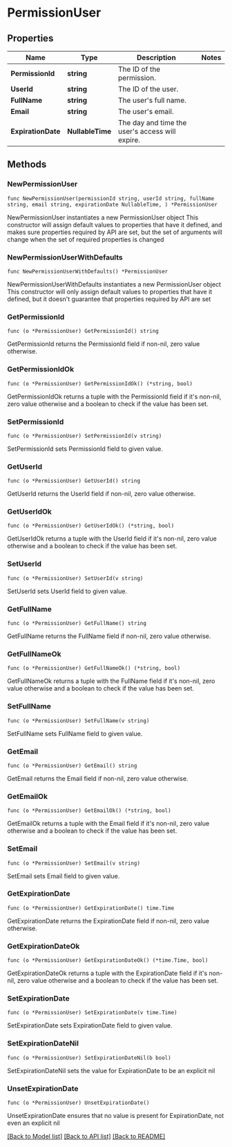 # PermissionUser

## Properties

Name | Type | Description | Notes
------------ | ------------- | ------------- | -------------
**PermissionId** | **string** | The ID of the permission. | 
**UserId** | **string** | The ID of the user. | 
**FullName** | **string** | The user&#39;s full name. | 
**Email** | **string** | The user&#39;s email. | 
**ExpirationDate** | **NullableTime** | The day and time the user&#39;s access will expire. | 

## Methods

### NewPermissionUser

`func NewPermissionUser(permissionId string, userId string, fullName string, email string, expirationDate NullableTime, ) *PermissionUser`

NewPermissionUser instantiates a new PermissionUser object
This constructor will assign default values to properties that have it defined,
and makes sure properties required by API are set, but the set of arguments
will change when the set of required properties is changed

### NewPermissionUserWithDefaults

`func NewPermissionUserWithDefaults() *PermissionUser`

NewPermissionUserWithDefaults instantiates a new PermissionUser object
This constructor will only assign default values to properties that have it defined,
but it doesn't guarantee that properties required by API are set

### GetPermissionId

`func (o *PermissionUser) GetPermissionId() string`

GetPermissionId returns the PermissionId field if non-nil, zero value otherwise.

### GetPermissionIdOk

`func (o *PermissionUser) GetPermissionIdOk() (*string, bool)`

GetPermissionIdOk returns a tuple with the PermissionId field if it's non-nil, zero value otherwise
and a boolean to check if the value has been set.

### SetPermissionId

`func (o *PermissionUser) SetPermissionId(v string)`

SetPermissionId sets PermissionId field to given value.


### GetUserId

`func (o *PermissionUser) GetUserId() string`

GetUserId returns the UserId field if non-nil, zero value otherwise.

### GetUserIdOk

`func (o *PermissionUser) GetUserIdOk() (*string, bool)`

GetUserIdOk returns a tuple with the UserId field if it's non-nil, zero value otherwise
and a boolean to check if the value has been set.

### SetUserId

`func (o *PermissionUser) SetUserId(v string)`

SetUserId sets UserId field to given value.


### GetFullName

`func (o *PermissionUser) GetFullName() string`

GetFullName returns the FullName field if non-nil, zero value otherwise.

### GetFullNameOk

`func (o *PermissionUser) GetFullNameOk() (*string, bool)`

GetFullNameOk returns a tuple with the FullName field if it's non-nil, zero value otherwise
and a boolean to check if the value has been set.

### SetFullName

`func (o *PermissionUser) SetFullName(v string)`

SetFullName sets FullName field to given value.


### GetEmail

`func (o *PermissionUser) GetEmail() string`

GetEmail returns the Email field if non-nil, zero value otherwise.

### GetEmailOk

`func (o *PermissionUser) GetEmailOk() (*string, bool)`

GetEmailOk returns a tuple with the Email field if it's non-nil, zero value otherwise
and a boolean to check if the value has been set.

### SetEmail

`func (o *PermissionUser) SetEmail(v string)`

SetEmail sets Email field to given value.


### GetExpirationDate

`func (o *PermissionUser) GetExpirationDate() time.Time`

GetExpirationDate returns the ExpirationDate field if non-nil, zero value otherwise.

### GetExpirationDateOk

`func (o *PermissionUser) GetExpirationDateOk() (*time.Time, bool)`

GetExpirationDateOk returns a tuple with the ExpirationDate field if it's non-nil, zero value otherwise
and a boolean to check if the value has been set.

### SetExpirationDate

`func (o *PermissionUser) SetExpirationDate(v time.Time)`

SetExpirationDate sets ExpirationDate field to given value.


### SetExpirationDateNil

`func (o *PermissionUser) SetExpirationDateNil(b bool)`

 SetExpirationDateNil sets the value for ExpirationDate to be an explicit nil

### UnsetExpirationDate
`func (o *PermissionUser) UnsetExpirationDate()`

UnsetExpirationDate ensures that no value is present for ExpirationDate, not even an explicit nil

[[Back to Model list]](../README.md#documentation-for-models) [[Back to API list]](../README.md#documentation-for-api-endpoints) [[Back to README]](../README.md)


